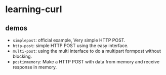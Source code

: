 # learning-curl

## demos
* `simplepost`: official example, Very simple HTTP POST.
* `http-post`: simple HTTP POST using the easy interface.
* `multi-post`: using the multi interface to do a multipart formpost without blocking.
* `postinmemory`: Make a HTTP POST with data from memory and receive response in memory.
